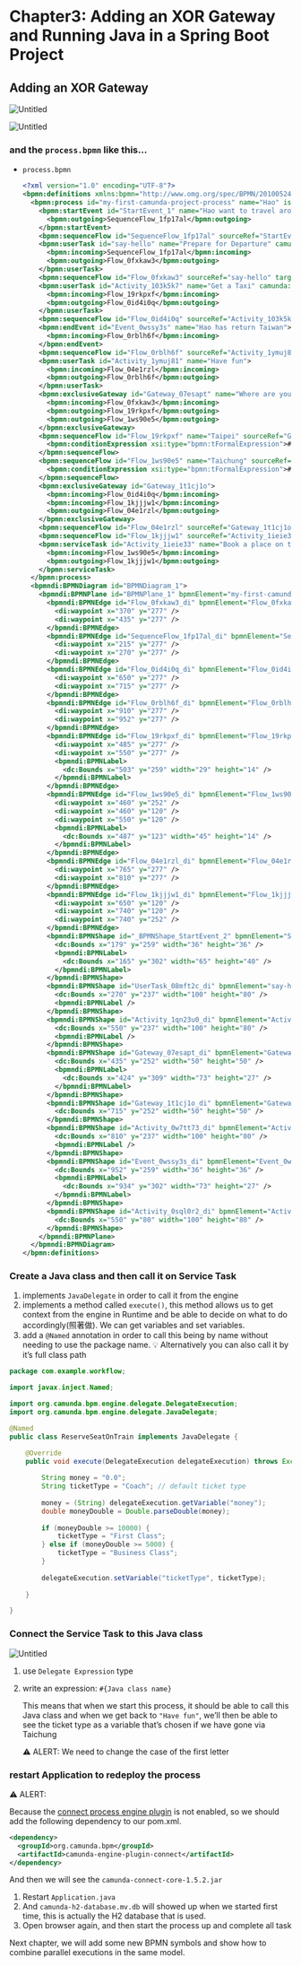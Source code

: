 # Chapter3: **Adding an XOR Gateway and Running Java in a Spring Boot Project**

## **Adding an XOR Gateway**

![Untitled](https://s3-us-west-2.amazonaws.com/secure.notion-static.com/6dc299eb-f5d7-462a-bbdc-1ceb8dbc7c17/Untitled.png)

![Untitled](https://s3-us-west-2.amazonaws.com/secure.notion-static.com/40b259a4-daef-4add-bcda-78ed760bb3f5/Untitled.png)

### and the `process.bpmn` like this...

- `process.bpmn`
    
    ```xml
    <?xml version="1.0" encoding="UTF-8"?>
    <bpmn:definitions xmlns:bpmn="http://www.omg.org/spec/BPMN/20100524/MODEL" xmlns:bpmndi="http://www.omg.org/spec/BPMN/20100524/DI" xmlns:dc="http://www.omg.org/spec/DD/20100524/DC" xmlns:di="http://www.omg.org/spec/DD/20100524/DI" xmlns:camunda="http://camunda.org/schema/1.0/bpmn" xmlns:xsi="http://www.w3.org/2001/XMLSchema-instance" id="Definitions_0fr9mxs" targetNamespace="http://bpmn.io/schema/bpmn" exporter="Camunda Modeler" exporterVersion="5.0.0">
      <bpmn:process id="my-first-camunda-project-process" name="Hao" isExecutable="true">
        <bpmn:startEvent id="StartEvent_1" name="Hao want to travel around Taiwan">
          <bpmn:outgoing>SequenceFlow_1fp17al</bpmn:outgoing>
        </bpmn:startEvent>
        <bpmn:sequenceFlow id="SequenceFlow_1fp17al" sourceRef="StartEvent_1" targetRef="say-hello" />
        <bpmn:userTask id="say-hello" name="Prepare for Departure" camunda:formKey="camunda-forms:/forms/prepareForDeparture.form" camunda:candidateUsers="demo">
          <bpmn:incoming>SequenceFlow_1fp17al</bpmn:incoming>
          <bpmn:outgoing>Flow_0fxkaw3</bpmn:outgoing>
        </bpmn:userTask>
        <bpmn:sequenceFlow id="Flow_0fxkaw3" sourceRef="say-hello" targetRef="Gateway_07esapt" />
        <bpmn:userTask id="Activity_103k5k7" name="Get a Taxi" camunda:formKey="camunda-forms:/forms/getTaxi.form">
          <bpmn:incoming>Flow_19rkpxf</bpmn:incoming>
          <bpmn:outgoing>Flow_0id4i0q</bpmn:outgoing>
        </bpmn:userTask>
        <bpmn:sequenceFlow id="Flow_0id4i0q" sourceRef="Activity_103k5k7" targetRef="Gateway_1t1cj1o" />
        <bpmn:endEvent id="Event_0wssy3s" name="Hao has return Taiwan">
          <bpmn:incoming>Flow_0rblh6f</bpmn:incoming>
        </bpmn:endEvent>
        <bpmn:sequenceFlow id="Flow_0rblh6f" sourceRef="Activity_1ymuj81" targetRef="Event_0wssy3s" />
        <bpmn:userTask id="Activity_1ymuj81" name="Have fun">
          <bpmn:incoming>Flow_04e1rzl</bpmn:incoming>
          <bpmn:outgoing>Flow_0rblh6f</bpmn:outgoing>
        </bpmn:userTask>
        <bpmn:exclusiveGateway id="Gateway_07esapt" name="Where are you going">
          <bpmn:incoming>Flow_0fxkaw3</bpmn:incoming>
          <bpmn:outgoing>Flow_19rkpxf</bpmn:outgoing>
          <bpmn:outgoing>Flow_1ws90e5</bpmn:outgoing>
        </bpmn:exclusiveGateway>
        <bpmn:sequenceFlow id="Flow_19rkpxf" name="Taipei" sourceRef="Gateway_07esapt" targetRef="Activity_103k5k7">
          <bpmn:conditionExpression xsi:type="bpmn:tFormalExpression">#{city == 'Taipei'}</bpmn:conditionExpression>
        </bpmn:sequenceFlow>
        <bpmn:sequenceFlow id="Flow_1ws90e5" name="Taichung" sourceRef="Gateway_07esapt" targetRef="Activity_1ieie33">
          <bpmn:conditionExpression xsi:type="bpmn:tFormalExpression">#{city == 'Taichung'}</bpmn:conditionExpression>
        </bpmn:sequenceFlow>
        <bpmn:exclusiveGateway id="Gateway_1t1cj1o">
          <bpmn:incoming>Flow_0id4i0q</bpmn:incoming>
          <bpmn:incoming>Flow_1kjjjw1</bpmn:incoming>
          <bpmn:outgoing>Flow_04e1rzl</bpmn:outgoing>
        </bpmn:exclusiveGateway>
        <bpmn:sequenceFlow id="Flow_04e1rzl" sourceRef="Gateway_1t1cj1o" targetRef="Activity_1ymuj81" />
        <bpmn:sequenceFlow id="Flow_1kjjjw1" sourceRef="Activity_1ieie33" targetRef="Gateway_1t1cj1o" />
        <bpmn:serviceTask id="Activity_1ieie33" name="Book a place on the train" camunda:delegateExpression="#{reserveSeatOnTrain}">
          <bpmn:incoming>Flow_1ws90e5</bpmn:incoming>
          <bpmn:outgoing>Flow_1kjjjw1</bpmn:outgoing>
        </bpmn:serviceTask>
      </bpmn:process>
      <bpmndi:BPMNDiagram id="BPMNDiagram_1">
        <bpmndi:BPMNPlane id="BPMNPlane_1" bpmnElement="my-first-camunda-project-process">
          <bpmndi:BPMNEdge id="Flow_0fxkaw3_di" bpmnElement="Flow_0fxkaw3">
            <di:waypoint x="370" y="277" />
            <di:waypoint x="435" y="277" />
          </bpmndi:BPMNEdge>
          <bpmndi:BPMNEdge id="SequenceFlow_1fp17al_di" bpmnElement="SequenceFlow_1fp17al">
            <di:waypoint x="215" y="277" />
            <di:waypoint x="270" y="277" />
          </bpmndi:BPMNEdge>
          <bpmndi:BPMNEdge id="Flow_0id4i0q_di" bpmnElement="Flow_0id4i0q">
            <di:waypoint x="650" y="277" />
            <di:waypoint x="715" y="277" />
          </bpmndi:BPMNEdge>
          <bpmndi:BPMNEdge id="Flow_0rblh6f_di" bpmnElement="Flow_0rblh6f">
            <di:waypoint x="910" y="277" />
            <di:waypoint x="952" y="277" />
          </bpmndi:BPMNEdge>
          <bpmndi:BPMNEdge id="Flow_19rkpxf_di" bpmnElement="Flow_19rkpxf">
            <di:waypoint x="485" y="277" />
            <di:waypoint x="550" y="277" />
            <bpmndi:BPMNLabel>
              <dc:Bounds x="503" y="259" width="29" height="14" />
            </bpmndi:BPMNLabel>
          </bpmndi:BPMNEdge>
          <bpmndi:BPMNEdge id="Flow_1ws90e5_di" bpmnElement="Flow_1ws90e5">
            <di:waypoint x="460" y="252" />
            <di:waypoint x="460" y="120" />
            <di:waypoint x="550" y="120" />
            <bpmndi:BPMNLabel>
              <dc:Bounds x="487" y="123" width="45" height="14" />
            </bpmndi:BPMNLabel>
          </bpmndi:BPMNEdge>
          <bpmndi:BPMNEdge id="Flow_04e1rzl_di" bpmnElement="Flow_04e1rzl">
            <di:waypoint x="765" y="277" />
            <di:waypoint x="810" y="277" />
          </bpmndi:BPMNEdge>
          <bpmndi:BPMNEdge id="Flow_1kjjjw1_di" bpmnElement="Flow_1kjjjw1">
            <di:waypoint x="650" y="120" />
            <di:waypoint x="740" y="120" />
            <di:waypoint x="740" y="252" />
          </bpmndi:BPMNEdge>
          <bpmndi:BPMNShape id="_BPMNShape_StartEvent_2" bpmnElement="StartEvent_1">
            <dc:Bounds x="179" y="259" width="36" height="36" />
            <bpmndi:BPMNLabel>
              <dc:Bounds x="165" y="302" width="65" height="40" />
            </bpmndi:BPMNLabel>
          </bpmndi:BPMNShape>
          <bpmndi:BPMNShape id="UserTask_08mft2c_di" bpmnElement="say-hello">
            <dc:Bounds x="270" y="237" width="100" height="80" />
            <bpmndi:BPMNLabel />
          </bpmndi:BPMNShape>
          <bpmndi:BPMNShape id="Activity_1qn23u0_di" bpmnElement="Activity_103k5k7">
            <dc:Bounds x="550" y="237" width="100" height="80" />
            <bpmndi:BPMNLabel />
          </bpmndi:BPMNShape>
          <bpmndi:BPMNShape id="Gateway_07esapt_di" bpmnElement="Gateway_07esapt" isMarkerVisible="true">
            <dc:Bounds x="435" y="252" width="50" height="50" />
            <bpmndi:BPMNLabel>
              <dc:Bounds x="424" y="309" width="73" height="27" />
            </bpmndi:BPMNLabel>
          </bpmndi:BPMNShape>
          <bpmndi:BPMNShape id="Gateway_1t1cj1o_di" bpmnElement="Gateway_1t1cj1o" isMarkerVisible="true">
            <dc:Bounds x="715" y="252" width="50" height="50" />
          </bpmndi:BPMNShape>
          <bpmndi:BPMNShape id="Activity_0w7tt73_di" bpmnElement="Activity_1ymuj81">
            <dc:Bounds x="810" y="237" width="100" height="80" />
            <bpmndi:BPMNLabel />
          </bpmndi:BPMNShape>
          <bpmndi:BPMNShape id="Event_0wssy3s_di" bpmnElement="Event_0wssy3s">
            <dc:Bounds x="952" y="259" width="36" height="36" />
            <bpmndi:BPMNLabel>
              <dc:Bounds x="934" y="302" width="73" height="27" />
            </bpmndi:BPMNLabel>
          </bpmndi:BPMNShape>
          <bpmndi:BPMNShape id="Activity_0sql0r2_di" bpmnElement="Activity_1ieie33">
            <dc:Bounds x="550" y="80" width="100" height="80" />
          </bpmndi:BPMNShape>
        </bpmndi:BPMNPlane>
      </bpmndi:BPMNDiagram>
    </bpmn:definitions>
    ```
    

### Create a Java class and then call it on Service Task

1. implements `JavaDelegate` in order to call it from the engine
2. implements a method called `execute()`, this method allows us to get context from the engine in Runtime and be able to decide on what to do accordingly(照著做). We can get variables and set variables.
3. add a `@Named` annotation in order to call this being by name without needing to use the package name. 
💡 Alternatively you can also call it by it’s full class path

```java
package com.example.workflow;

import javax.inject.Named;

import org.camunda.bpm.engine.delegate.DelegateExecution;
import org.camunda.bpm.engine.delegate.JavaDelegate;

@Named
public class ReserveSeatOnTrain implements JavaDelegate {

	@Override
	public void execute(DelegateExecution delegateExecution) throws Exception {
		
		String money = "0.0";
		String ticketType = "Coach"; // default ticket type
		
		money = (String) delegateExecution.getVariable("money");
		double moneyDouble = Double.parseDouble(money);
		
		if (moneyDouble >= 10000) {
			ticketType = "First Class";
		} else if (moneyDouble >= 5000) {
			ticketType = "Business Class";
		}
		
		delegateExecution.setVariable("ticketType", ticketType);
		
	}

}
```

### Connect the Service Task to this Java class

![Untitled](https://s3-us-west-2.amazonaws.com/secure.notion-static.com/88a8902a-654f-4464-92c2-bd3d00808edf/Untitled.png)

1. use `Delegate Expression` type
2. write an expression: `#{Java class name}`
    
    This means that when we start this process, it should be able to call this Java class and when we get back to `"Have fun"`, we’ll then be able to see the ticket type as a variable that’s chosen if we have gone via Taichung
    
    <aside>
    ⚠️ ALERT: We need to change the case of the first letter
    
    </aside>
    

### restart Application to redeploy the process

<aside>
⚠️ ALERT:

Because the [connect process engine plugin](https://docs.camunda.org/manual/7.13/user-guide/process-engine/connectors/) is not enabled, so we should add the following dependency to our pom.xml.

```xml
<dependency>
  <groupId>org.camunda.bpm</groupId>
  <artifactId>camunda-engine-plugin-connect</artifactId>
</dependency>
```

And then we will see the `camunda-connect-core-1.5.2.jar`

</aside>

1. Restart `Application.java`
2. And `camunda-h2-database.mv.db` will showed up when we started first time, this is actually the H2 database that is used.
3. Open browser again, and then start the process up and complete all task

Next chapter, we will add some new BPMN symbols and show how to combine parallel executions in the same model.